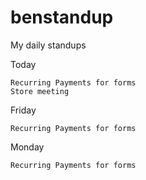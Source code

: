 # benstandup
My daily standups

Today
    
    Recurring Payments for forms
    Store meeting

Friday

    Recurring Payments for forms

Monday

    Recurring Payments for forms
